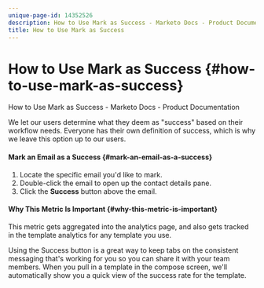 ```yaml
---
unique-page-id: 14352526
description: How to Use Mark as Success - Marketo Docs - Product Documentation
title: How to Use Mark as Success
---
```


# How to Use Mark as Success {#how-to-use-mark-as-success}

How to Use Mark as Success - Marketo Docs - Product Documentation

We let our users determine what they deem as "success" based on their workflow needs. Everyone has their own definition of success, which is why we leave this option up to our users.

#### Mark an Email as a Success {#mark-an-email-as-a-success}

1. Locate the specific email you'd like to mark.
1. Double-click the email to open up the contact details pane.
1. Click the **Success** button above the email.

#### Why This Metric Is Important {#why-this-metric-is-important}

This metric gets aggregated into the analytics page, and also gets tracked in the template analytics for any template you use.

Using the Success button is a great way to keep tabs on the consistent messaging that's working for you so you can share it with your team members. When you pull in a template in the compose screen, we'll automatically show you a quick view of the success rate for the template.
